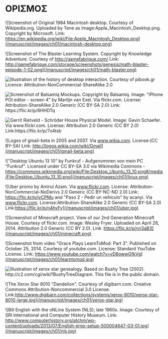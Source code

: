 # ΟΡΙΣΜΟΣ

![Screenshot of Original 1984 Macintosh desktop. Courtesy of Wikipedia.org. Uploaded by Tene as Image:Apple_Macintosh_Desktop.png. Copyright by Microsoft. Link: https://en.wikipedia.org/wiki/File:Apple_Macintosh_Desktop.png](/manuscript/images/ch01/macintosh-desktop.png)

![Screenshot of The Blaster Learning System. Copyright by Knowledge Adventure. Courtesy of http://gamefabrique.com/ Link: http://gamefabrique.com/storage/screenshots/genesis/math-blaster-episode-1-02.png](/manuscript/images/ch01/math-blaster.png)

![Illustration of the history of desktop interaction. Courtesy of pibook.gr Licence: Attribution-NonCommercial-ShareAlike 2.0](/manuscript/images/ch01/desktop-interaction-history-future.png)

![Screenshot of Balsamiq Mockups. Copyright by Balsamiq. Image: "iPhone POI editor - screen 4" by Martijn van Exel. Via flickr.com. License: Attribution-ShareAlike 2.0 Generic (CC BY-SA 2.0) Link: https://flic.kr/p/6HHDTq ](/manuscript/images/ch01/ui-sketch.png)

![Gerrit Rietveld - Schröder House Physical Model. Image: Gavin Schaefer. Via www.flickr.com. License: Attribution 2.0 Generic (CC BY 2.0) Link:https://flic.kr/p/7x4tsb ](/manuscript/images/ch01/architecture-model.jpg)

![Logos of gmail-beta in 2005 and 2007. Via www.wikia.com. License:(CC BY-SA) Link: http://logos.wikia.com/wiki/Gmail](/manuscript/images/ch01/gmail-beta.png)

!["Desktop Ubuntu 13 10" by Funkruf - Aufgenommen von mein PC "Funkruf". Licensed under CC BY-SA 3.0 via Wikimedia Commons - https://commons.wikimedia.org/wiki/File:Desktop_Ubuntu_13_10.png#/media/File:Desktop_Ubuntu_13_10.png](/manuscript/images/ch01/linux.png)

![Uber promo by Amirul Azam. Via www.flickr.com. License: Attribution-NonCommercial-NoDerivs 2.0 Generic (CC BY-NC-ND 2.0) Link: https://flic.kr/p/jyCPMu and "Paso 2 - Pedir un vehículo" by acanyi. Via www.flickr.com. License:Attribution-ShareAlike 2.0 Generic (CC BY-SA 2.0) Link:https://flic.kr/p/n4hvFv](/manuscript/images/ch01/uber.jpg)

![Screenshot of Minecraft project. View of our 2nd Generation Minecraft House. Courtesy of flickr.com. Image: Wesley Fryer. Uploaded on April 28, 2014. Attribution 2.0 Generic (CC BY 2.0). Link :https://flic.kr/p/nn3aB3](/manuscript/images/ch01/minecraft.png)

![Screenshot from video "Grace Plays LearnToMod: Part 3". Published on October 25, 2014. Courtesy of youtube.com. License: Standard YouTube License. Link: https://www.youtube.com/watch?v=vD6owwGfkVg](/manuscript/images/ch01/learntomod.jpg)

![Illustration of xerox star genealogy. Based on Bushy Tree (2002). http://c2.com/cgi/wiki?BushyTreeDiagram. This file is in the public domain.](/manuscript/images/ch01/xerox-star-genealogy.png)

![The Xerox Star 8010 "Dandelion". Courtesy of digibarn.com. Creative Commons Attribution-Noncommercial 3.0 License. Link:http://www.digibarn.com/collections/systems/xerox-8010/xerox-star-8010-large.jpg](/manuscript/images/ch01/xerox-star.jpg)

![Bill English with the oNLine System (NLS); late 1960s. Image: Courtesy of SRI International and Computer History Museum. Link: http://www.computerhistory.org/atchm/wp-content/uploads/2013/07/English-ergo-setup-500004647-03-01.jpg](/manuscript/images/ch01/nls.jpg)
